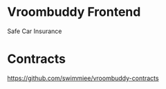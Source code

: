 # Vroombuddy Frontend
Safe Car Insurance

# Contracts
https://github.com/swimmiee/vroombuddy-contracts